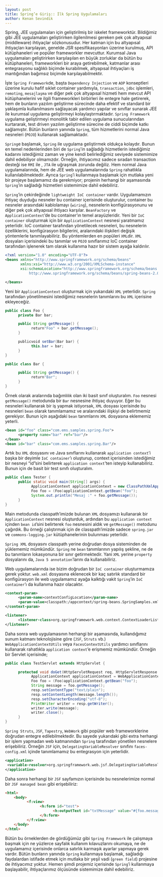 ```yaml
---
layout: post
title: Spring’e Giriş:: İlk Spring Uygulamaları
author: Kenan Sevindik
---
```


Spring, JEE uygulamaları için geliştirilmiş bir iskelet frameworktür. Bildiğimiz gibi JEE uygulamaları geliştirirken 
ilgilenilmesi gereken pek çok altyapısal (middleware) ihtiyaçlar sözkonusudur. Her katman için bu altyapısal ihtiyaçları 
karşılayan, genelde JSR spesifikasyonları üzerine kurulmuş, API kütüphaneleri ve popüler frameworkler mevcuttur. Kurumsal 
Java uygulamaları geliştirirken karşılaşılan en büyük zorluklar da bütün bu kütüphaneleri, frameworkleri bir araya 
getirebilmek, katmanlar arası entegrasyonu sağlıklı biçimde kurabilmek, altyapısal ihtiyaçları iş mantığından bağımsız 
biçimde karşılayabilmektir.

İşte `Spring Framework`de, başta `Dependency Injection` ve `AOP` konseptleri üzerine kurulu hafif sıklet container 
yardımıyla, `transaction`, `jdbc` işlemleri, `remoting`, `mesajlaşma` ve diğer pek çok altyapısal hizmeti hem mevcut API 
kütüphanelerini ve ilgili frameworkleri birbirleri ile entegre hale getirerek, hem de bunların yazılım geliştirme 
sürecinde daha efektif ve standard bir yaklaşımla kullanılmasını sağlayacak yardımcı yapılar ve sınıflar sunarak JEE ile 
kurumsal uygulama geliştirmeyi kolaylaştırmaktadır. `Spring Framework` uygulama geliştirmeyi monolitik tabir edilen 
uygulama sunucularından kurtararak, test driven yazılım geliştirme sürecine de ciddi biçimde katkı sağlamıştır. Bütün 
bunların yanında `Spring`, tüm hizmetlerini normal Java nesneleri (`POJO`) kullanarak sağlamaktadır.

`Spring`e başlamak, `Spring` ile uygulama geliştirmek oldukça kolaydır. Bunun en temel nedenlerinden biri de `Spring`'in 
sağladığı hizmetlerin istediğimiz kadarını istediğimiz zaman ve yine kendi belirlediğimiz seviyede sistemimize dahil 
edebiliyor olmamızdır. Örneğin, ihtiyacımız sadece sıradan transaction desteği ise `RMI` ile , `JTA` ile uğraşmak zorunda 
değiliz. Hem normal Java uygulamalarında, hem de JEE web uygulamalarında `Spring` rahatlıkla kullanılabilmektedir. Ayrıca 
`Spring`’i kullanmaya başlamak için mutlaka yeni bir projeye başlamamız da gerekmiyor; projenin herhangi bir aşamasında 
`Spring`’in sağladığı hizmetleri sistemimize dahil edebiliriz.

`Spring`’in çekirdeğinde `lightweight IoC container` vardır. Uygulamamızın ihtiyaç duyduğu nesneler bu container 
içerisinde oluşturulur, container bu nesneler arasındaki kablolamayı (`wiring`), nesnelerin konfigürasyonunu ve diğer pek 
çok altyapısal ihtiyacı karşılar. `BeanFactory` ve `ApplicationContext`’de bu container’ın temel arayüzleridir. Yeni bir 
`IoC container` oluşturmak için bir `ApplicationContext` nesnesi yaratmamız yeterlidir. IoC container tarafından 
yönetilecek nesneleri, bu nesnelerin özelliklerini, konfigürasyon bilgilerini, aralarındaki ilişkileri değişik yöntemlerle 
tanımlayabiliriz. Bu yöntemlerden en popüleri `XML`dir. `XML` dosyaları içerisindeki bu tanımlar ve `POJO` sınıflarımız 
IoC container tarafından işlenerek tam olarak kullanıma hazır bir sistem ayağa kaldırılır.

```xml
<?xml version="1.0" encoding="UTF-8"?>
<beans xmlns="http://www.springframework.org/schema/beans"
       xmlns:xsi="http://www.w3.org/2001/XMLSchema-instance"
       xsi:schemaLocation="http://www.springframework.org/schema/beans
           http://www.springframework.org/schema/beans/spring-beans-2.0.xsd">

</beans>
```

Yeni bir `ApplicationContext` oluşturmak için yukarıdaki `XML` yeterlidir. `Spring` tarafından yönetilmesini istediğimiz 
nesnelerin tanımlarını bu `XML` içerisine ekleyeceğiz.

```java
public class Foo {
      private Bar bar;

      public String getMessage() {
            return"Foo" + bar.getMessage();
      }

      publicvoid setBar(Bar bar) {
            this.bar = bar;
      }
}

public class Bar {

      public String getMessage() {
            return"Bar";
      }
}
```

Örnek olarak aralarında bağımlılık olan iki basit sınıf oluşturalım. `Foo` nesnesi `getMessage()` metodunda bir `Bar` 
nesnesine ihtiyaç duyuyor. Eğer bu nesneleri kullanarak bir iş yapmak istiyorsak, `XML` dosyası içerisinde bu nesneleri 
`bean` olarak tanımlamamız ve aralarındaki ilişkiyi de belirtmemiz gerekiyor. Bunun için aşağıdaki `bean` tanımlarını 
`XML` dosyasına eklememiz yeterli.

```xml
<bean id="foo" class="com.ems.samples.spring.Foo">
      <property name="bar" ref="bar"/>
</bean>
<bean id="bar" class="com.ems.samples.spring.Bar"/>
```

Artık bu `XML` dosyasını ve Java sınıflarını kullanarak `application context`’i başka bir deyimle `IoC container`’ı 
oluşturup, context içerisinden istediğimiz bir nesneyi “id”sini belirterek `application context`’ten isteyip 
kullanabiliriz. Bunun için de basit bir test sınıfı oluşturalım.

```java
public class Tester {
      public static void main(String[] args) {
            ApplicationContext applicationContext = new ClassPathXmlApplicationContext("/appcontext/spring-beans.SpringSamples.xml");
            Foo foo = (Foo)applicationContext.getBean("foo");
            System.out.println("Mesaj :" + foo.getMessage());
      }
}
```

Main metodunda classpath’imizde bulunan `XML` dosyamızı kullanarak bir `ApplicationContext` nesnesi oluşturduk, ardından 
bu `application context` içinden `bean id`’sini belirterek `foo` nesnesini aldık ve `getMessage()` metodunu çağırdık. Bu 
örneği çalıştırmak için de classpath’imizde sadece `spring.jar` ve `commons-logging.jar` kütüphanelerinin bulunması 
yeterlidir.

`Spring XML` dosyasını classpath yerine doğrudan dosya sisteminden de yüklememiz mümkündür. `Spring` ne `bean` 
tanımlarının yapılış şekline, ne de bu tanımların lokasyonuna bir sınır getirmektedir. Yani `XML` yerine `property` 
dosyalarını da, `Java 5 annotation`’larını da kullanabiliriz.

Web uygulamalarında ise bizim doğrudan bir `IoC container` oluşturmamıza gerek yoktur. `web.xml` dosyasına eklenecek bir 
kaç satırlık standard bir konfigürasyon ile web uygulamamız ayağa kalktığı vakit `Spring`’in `IoC container`’ı da 
kullanıma hazır olacaktır.

```xml
<context-param>
      <param-name>contextConfigLocation</param-name>
      <param-value>classpath:/appcontext/spring-beans.SpringSamples.xml</param-value>
</context-param>

<listener>
      <listener-class>org.springframework.web.context.ContextLoaderListener</listener-class>
</listener>
```

Daha sonra web uygulamasının herhangi bir aşamasında, kullandığımız sunum katmanı teknolojisine göre 
(`JSF`, `Struts` vb.) `WebApplicationContextUtils` veya `FacesContextUtils` yardımcı sınıflarını kullanarak rahatlıkla 
`application context`’e erişmemiz mümkündür. Örneğin bir Servlet içerisinde;

```java
public class TestServlet extends HttpServlet {

      protected void doGet(HttpServletRequest req, HttpServletResponse resp) throws ServletException, IOException {
            ApplicationContext applicationContext = WebApplicationContextUtils.getRequiredWebApplicationContext(req.getSession().getServletContext());
            Foo foo = (Foo)applicationContext.getBean("foo");
            String message = foo.getMessage();
            resp.setContentType("text/plain");
            resp.setContentLength(message.length());
            resp.setCharacterEncoding("utf-8");
            PrintWriter writer = resp.getWriter();
            writer.write(message);
            writer.close();
      }
}
```

`Spring Struts`, `JSF`, `Tapestry`, `WebWork` gibi popüler web frameworklerine doğrudan entegre edilebilmektedir. Bu 
sayede yukarıdaki gibi extra herhangi bir işlem yapmadan web katmanından `Spring` tarafından yönetilen nesnelere 
erişebiliriz. Örneğin `JSF` için, `DelegatingVariableResolver` sınıfını `faces-config.xml` içinde tanımlamamız bu 
entegrasyon için yeterlidir.

```xml
<application> 
 <variable-resolver>org.springframework.web.jsf.DelegatingVariableResolver</variable-resolver> 
</application>
```

Daha sonra herhangi bir `JSF` sayfamızın içerisinde bu nesnelerimize normal bir `JSF managed bean` gibi erişebiliriz:

```html
<html>
    <body>
          <f:view>
                <h:form id="test">
                      <h:outputText id="txtMessage" value="#{foo.message}"/>
                </h:form>
          </f:view>
    </body>
</html>
```

Bütün bu örneklerden de gördüğümüz gibi `Spring Framework` ile çalışmaya başmak için ne yüzlerce sayfalık kullanım 
kılavuzlarını okumaya, ne de uygulamamız içerisinde onlarca satırlık karmaşık ayarlar yapmaya gerek vardır. Bütün 
bunların yanında `Spring` kullanmaya başlamak, sağladığı faydalardan istifade etmek için mutlaka bir yeşil vadi 
(`green field`) projesine de ihtiyacımız yoktur. Hemen şimdi projemiz içerisinde `Spring`’i kullanmaya başlayabilir, 
ihtiyaçlarımız ölçüsünde sistemimize dahil edebiliriz.
